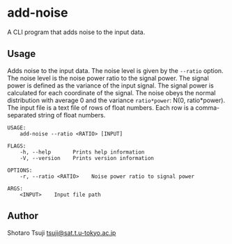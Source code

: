 add-noise
===

A CLI program that adds noise to the input data.

## Usage 

Adds noise to the input data. The noise level is given by the `--ratio` option.
The noise level is the noise power ratio to the signal power. The signal power
is defined as the variance of the input signal. The signal power is calculated
for each coordinate of the signal. The noise obeys the normal distribution with
average 0 and the variance `ratio*power`: N(0, ratio\*power).
The input file is a text file of rows of float numbers. Each row is a comma-
separated string of float numbers.

```
USAGE:
    add-noise --ratio <RATIO> [INPUT]

FLAGS:
    -h, --help       Prints help information
    -V, --version    Prints version information

OPTIONS:
    -r, --ratio <RATIO>    Noise power ratio to signal power

ARGS:
    <INPUT>    Input file path
```

## Author

Shotaro Tsuji <tsuji@sat.t.u-tokyo.ac.jp>
